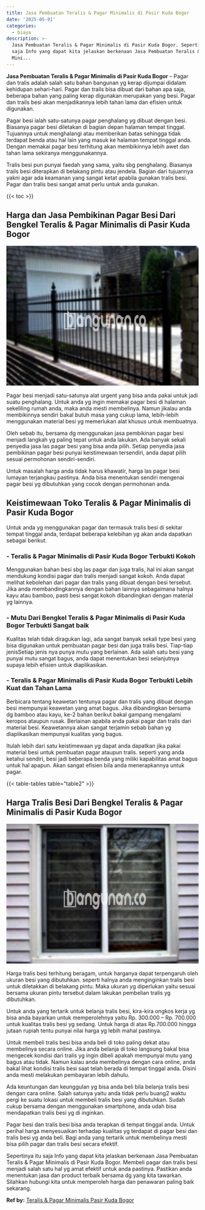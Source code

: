 ```yaml
---
title: Jasa Pembuatan Teralis & Pagar Minimalis di Pasir Kuda Bogor
date: '2025-05-01'
categories:
  - biaya
description: >-
  Jasa Pembuatan Teralis & Pagar Minimalis di Pasir Kuda Bogor. Sepertinya itu
  saja Info yang dapat kita jelaskan berkenaan Jasa Pembuatan Teralis & Pagar
  Mini...
---
```


**Jasa Pembuatan Teralis & Pagar Minimalis di Pasir Kuda Bogor** – Pagar dan tralis adalah salah satu bahan bangunan yg kerap dijumpai didalam kehidupan sehari-hari. Pagar dan trails bisa dibuat dari bahan apa saja, beberapa bahan yang paling kerap digunakan merupakan yang besi. Pagar dan trails besi akan menjadikannya lebih tahan lama dan efisien untuk digunakan.

Pagar besi ialah satu-satunya pagar penghalang yg dibuat dengan besi. Biasanya pagar besi diletakan di bagian depan halaman tempat tinggal. Tujuannya untuk menghalangi atau memberikan batas sehingga tidak terdapat benda atau hal lain yang masuk ke halaman tempat tinggal anda. Dengan memakai pagar besi terhitung akan membikinnya lebih awet dan tahan lama sekiranya menggunakannya.

Tralis besi pun punyai faedah yang sama, yaitu sbg penghalang. Biasanya trails besi diterapkan di belakang pintu atau jendela. Bagian dari tujuannya yakni agar ada keamanan yang sangat ketat apabila gunakan tralis besi. Pagar dan tralis besi sangat amat perlu untuk anda gunakan.

{{< toc >}}

## Harga dan Jasa Pembikinan Pagar Besi Dari Bengkel Teralis & Pagar Minimalis di Pasir Kuda Bogor

![Jasa Pembuatan Teralis & Pagar Minimalis di Pasir Kuda Bogor](/images/pagar-minimalis-murah-39.png)

Pagar besi menjadi satu-satunya alat urgent yang bisa anda pakai untuk jadi suatu penghalang. Untuk anda yg ingin memakai pagar besi di halaman sekeliling rumah anda, maka anda mesti membelinya. Namun jikalau anda membikinnya sendiri bakal butuh masa yang cukup lama, lebih-lebih menggunakan material besi yg memerlukan alat khusus untuk membuatnya.

Oleh sebab itu, bersama dg menggunakan jasa pembikinan pagar besi menjadi langkah yg paling tepat untuk anda lakukan. Ada banyak sekali penyedia jasa las pagar besi yang bisa anda pilih. Setiap penyedia jasa pembikinan pagar besi punyai keistimewaan tersendiri, anda dapat pilih sesuai permohonan sendiri-sendiri.

Untuk masalah harga anda tidak harus khawatir, harga las pagar besi lumayan terjangkau pastinya. Anda bisa menentukan sendiri mengenai pagar besi yg dibutuhkan yang cocok dengan permohonan anda.

## Keistimewaan Toko Teralis & Pagar Minimalis di Pasir Kuda Bogor

Untuk anda yg menggunakan pagar dan termasuk tralis besi di sekitar tempat tinggal anda, terdapat beberapa kelebihan yg akan anda dapatkan sebagai berikut.

### \- Teralis & Pagar Minimalis di Pasir Kuda Bogor Terbukti Kokoh

Menggunakan bahan besi sbg las pagar dan juga tralis, hal ini akan sangat mendukung kondisi pagar dan tralis menjadi sangat kokoh. Anda dapat melihat kebolehan dari pagar dan tralis yang dibuat dengan besi tersebut. Jika anda membandingkannya dengan bahan lainnya sebagaimana halnya kayu atau bamboo, pasti besi sangat kokoh dibandingkan dengan material yg lainnya.

### \- Mutu Dari Bengkel Teralis & Pagar Minimalis di Pasir Kuda Bogor Terbukti Sangat baik

Kualitas telah tidak diragukan lagi, ada sangat banyak sekali type besi yang bisa digunakan untuk pembuatan pagar besi dan juga tralis besi. Tiap-tiap jenisSetiap jenis nya punya mutu yang berlainan. Ada salah satu besi yang punyai mutu sangat bagus, anda dapat menentukan besi selanjutnya supaya lebih efisien untuk diaplikasikan.

### \- Teralis & Pagar Minimalis di Pasir Kuda Bogor Terbukti Lebih Kuat dan Tahan Lama

Berbicara tentang keawetan tentunya pagar dan tralis yang dibuat dengan besi mempunyai keawetan yang amat bagus. Jika dibandingkan bersama dg bamboo atau kayu, ke-2 bahan berikut bakal gampang mengalami keropos ataupun rusak. Berlainan apabila anda pakai pagar dan tralis dari material besi. Keawetannya akan sangat terjamin sebab bahan yg diaplikasikan mempunyai kualitas yang bagus.

Itulah lebih dari satu keistimewaan yg dapat anda dapatkan jika pakai material besi untuk pembuatan pagar ataupun tralis. seperti yang anda ketahui sendiri, besi jadi beberapa benda yang miliki kapabilitas amat bagus untuk hal apapun. Akan sangat efisien bila anda menerapkannya untuk pagar.

{{< table-tables table="table2" >}}

## Harga Tralis Besi Dari Bengkel Teralis & Pagar Minimalis di Pasir Kuda Bogor

![Jasa Pembuatan Teralis & Pagar Minimalis di Pasir Kuda Bogor](/images/teralis-minimalis-murah-20.png)

Harga tralis besi terhitung beragam, untuk harganya dapat terpengaruh oleh ukuran besi yang dibutuhkan. seperti halnya anda menginginkan tralis besi untuk diletakkan di belakang pintu. Maka ukuran yg diperlukan yaitu sesuai bersama ukuran pintu tersebut dalam lakukan pembelian tralis yg dibutuhkan.

Untuk anda yang tertarik untuk belanja tralis besi, kira-kira ongkos kerja yg bisa anda bayarkan untuk memperolehnya yaitu Rp. 300.000 – Rp. 700.000 untuk kualitas tralis besi yg sedang. Untuk harga di atas Rp.700.000 hingga jutaan rupiah tentu punyai nilai harga yg lebih mahal pastinya.

Untuk membeli tralis besi bisa anda beli di toko paling dekat atau membelinya secara online. Jika anda belanja di toko langsung bakal bisa mengecek kondisi dari tralis yg ingin dibeli apakah mempunyai mutu yang bagus atau tidak. Namun kalau anda membelinya dengan cara online, anda bakal lihat kondisi tralis besi saat telah berada di tempat tinggal anda. Disini anda mesti melakukan pembayaran lebih dahulu.

Ada keuntungan dan keunggulan yg bisa anda beli bila belanja tralis besi dengan cara online. Salah satunya yaitu anda tidak perlu buang2 waktu pergi ke suatu lokasi untuk membeli tralis besi yang dibutuhkan. Sudah cukup bersama dengan menggunakan smartphone, anda udah bisa mendapatkan tralis besi yg di inginkan.

Pagar besi dan tralis besi bisa anda terapkan di tempat tinggal anda. Untuk perihal harga menyesuaikan terhadap kualitas yg terdapat di pagar besi dan tralis besi yg anda beli. Bagi anda yang tertarik untuk membelinya mesti bisa pilih pagar dan tralis besi secara efektif.

Sepertinya itu saja Info yang dapat kita jelaskan berkenaan Jasa Pembuatan Teralis & Pagar Minimalis di Pasir Kuda Bogor. Membeli pagar dan tralis besi menjadi salah satu hal yg amat efektif untuk anda pastinya. Pastikan anda menentukan jasa dan product terbaik bersama dg yang kita tawarkan. Silahkan hubungi kita untuk memperoleh harga dan penawaran paling baik sekarang.

**Ref by:** [Teralis & Pagar Minimalis Pasir Kuda Bogor](https://id.wikipedia.org/wiki/Teralis)
